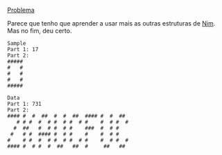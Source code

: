 [Problema](https://adventofcode.com/2021/day/13)

Parece que tenho que aprender a usar mais as outras estruturas de [Nim](https://nim-lang.org/). Mas no fim, deu certo. 


```
Sample
Part 1: 17
Part 2:
#####
#   #
#   #
#   #
#####

Data
Part 1: 731
Part 2:
#### #  #  ##  #  #  ##  #### #  #  ## 
   # # #  #  # #  # #  # #    #  # #  #
  #  ##   #  # #  # #    ###  #  # #   
 #   # #  #### #  # #    #    #  # #   
#    # #  #  # #  # #  # #    #  # #  #
#### #  # #  #  ##   ##  #     ##   ## 
```